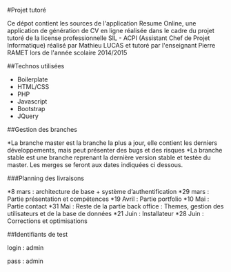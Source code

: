 #Projet tutoré

Ce dépot contient les sources de l'application Resume Online, une application de génération de CV en ligne réalisée dans le cadre du projet tutoré de la license professionnelle SIL - ACPI (Assistant Chef de Projet Informatique) réalisé par Mathieu LUCAS et tutoré par l'enseignant Pierre RAMET lors de l'année scolaire 2014/2015

##Technos utilisées

* Boilerplate
* HTML/CSS
* PHP
* Javascript
* Bootstrap
* JQuery

##Gestion des branches

*La branche master est la branche la plus a jour, elle contient les derniers développements, mais peut présenter des bugs et des risques
*La branche stable est une branche reprenant la dernière version stable et testée du master. Les merges se feront aux dates indiquées ci dessous.

###Planning des livraisons

*8 mars : architecture de base + système d’authentification
*29 mars : Partie présentation et compétences
*19 Avril : Partie portfolio
*10 Mai : Partie contact
*31 Mai : Reste de la partie back office : Themes, gestion des utilisateurs et de la base de données
*21 Juin : Installateur
*28 Juin : Corrections et optimisations


##Identifiants de test

login : admin

pass : admin